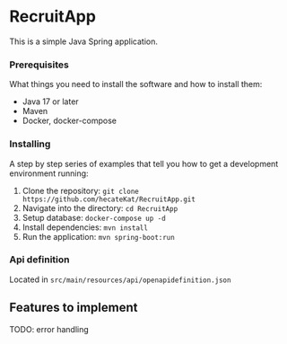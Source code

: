 # RecruitApp

This is a simple Java Spring application.

### Prerequisites

What things you need to install the software and how to install them:

- Java 17 or later
- Maven
- Docker, docker-compose

### Installing

A step by step series of examples that tell you how to get a development environment running:

1. Clone the repository: `git clone https://github.com/hecateKat/RecruitApp.git`
2. Navigate into the directory: `cd RecruitApp`
3. Setup database: `docker-compose up -d`
4. Install dependencies: `mvn install`
5. Run the application: `mvn spring-boot:run`

### Api definition

Located in `src/main/resources/api/openapidefinition.json` 

## Features to implement

TODO: error handling 